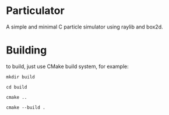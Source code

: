 # Particulator
A simple and minimal C particle simulator using raylib and box2d.

# Building
to build, just use CMake build system, for example:

`mkdir build`

`cd build`

`cmake ..`

`cmake --build .`
